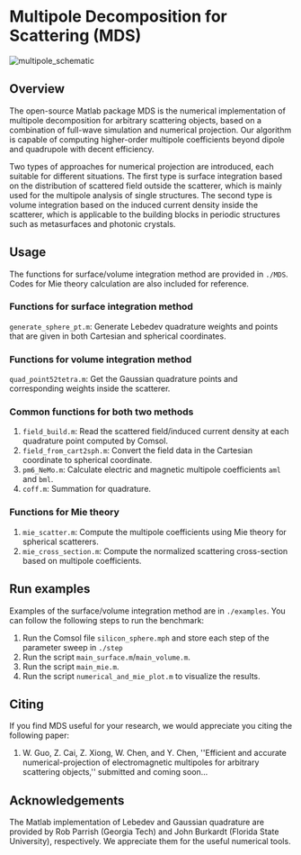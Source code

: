 # Multipole Decomposition for Scattering (MDS)
![multipole_schematic](/assets/img/fig_schematic.png)

## Overview
The open-source Matlab package MDS is the numerical implementation of multipole decomposition for arbitrary scattering objects, based on a combination of full-wave simulation and numerical projection. Our algorithm is capable of computing higher-order multipole coefficients beyond dipole and quadrupole with decent efficiency. 

Two types of approaches for numerical projection are introduced, each suitable for different situations. The first type is surface integration based on the distribution of scattered field outside the scatterer, which is mainly used for the multipole analysis of single structures. The second type is volume integration based on the induced current density inside the scatterer, which is applicable to the building blocks in periodic structures such as metasurfaces and photonic crystals. 

## Usage
The functions for surface/volume integration method are provided in `./MDS`. Codes for Mie theory calculation are also included for reference. 
### Functions for surface integration method
`generate_sphere_pt.m`: Generate Lebedev quadrature weights and points that are given in both Cartesian and spherical coordinates.

### Functions for volume integration method
`quad_point52tetra.m`: Get the Gaussian quadrature points and corresponding weights inside the scatterer. 

### Common functions for both two methods
1. `field_build.m`: Read the scattered field/induced current density at each quadrature point computed by Comsol.
2. `field_from_cart2sph.m`: Convert the field data in the Cartesian coordinate to spherical coordinate.
3. `pm6_NeMo.m`: Calculate electric and magnetic multipole coefficients `aml` and `bml`.
4. `coff.m`: Summation for quadrature. 

### Functions for Mie theory
1. `mie_scatter.m`: Compute the multipole coefficients using Mie theory for spherical scatterers.
2. `mie_cross_section.m`: Compute the normalized scattering cross-section based on multipole coefficients. 

## Run examples
Examples of the surface/volume integration method are in `./examples`. You can follow the following steps to run the benchmark:
1. Run the Comsol file `silicon_sphere.mph` and store each step of the parameter sweep in `./step`
2. Run the script `main_surface.m`/`main_volume.m`.
3. Run the script `main_mie.m`.
4. Run the script `numerical_and_mie_plot.m` to visualize the results. 

## Citing
If you find MDS useful for your research, we would appreciate you citing the following paper:
1. W. Guo, Z. Cai, Z. Xiong, W. Chen, and Y. Chen, ''Efficient and accurate numerical-projection of electromagnetic multipoles for arbitrary scattering objects,'' submitted and coming soon...

## Acknowledgements
The Matlab implementation of Lebedev and Gaussian quadrature are provided by Rob Parrish (Georgia Tech) and John Burkardt (Florida State University), respectively. We appreciate them for the useful numerical tools. 
